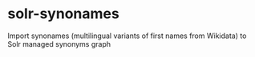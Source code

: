 # solr-synonames
Import synonames (multilingual variants of first names from Wikidata) to Solr managed synonyms graph
